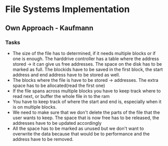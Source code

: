 # File Systems Implementation
## Own Approach - Kaufmann

### Tasks
- The size of the file has to determined, if it needs multiple blocks or if one is enough. The harddrive controller has a table where the address stored -> it can give us free addresses. The space on the disk has to be marked as full. The blockids have to be saved in the first block, the start address and end address have to be stored as well.
- The blocks where the file is have to be stored -> addresses. The extra space has to be allocated(read the first one)
- If the file spans across multiple blocks you have to keep track where to read next, or buffer the whole file in to the ram
- You have to keep track of where the start and end is, especially when it is on multiple blocks.
- We need to make sure that we don't delete the parts of the file that the user wants to keep. The space that is now free has to be released, the addresses have to be updated accordingly
- All the space has to be marked as unused but we don't want to overwrite the data because that would be to performance and the address have to be removed.
